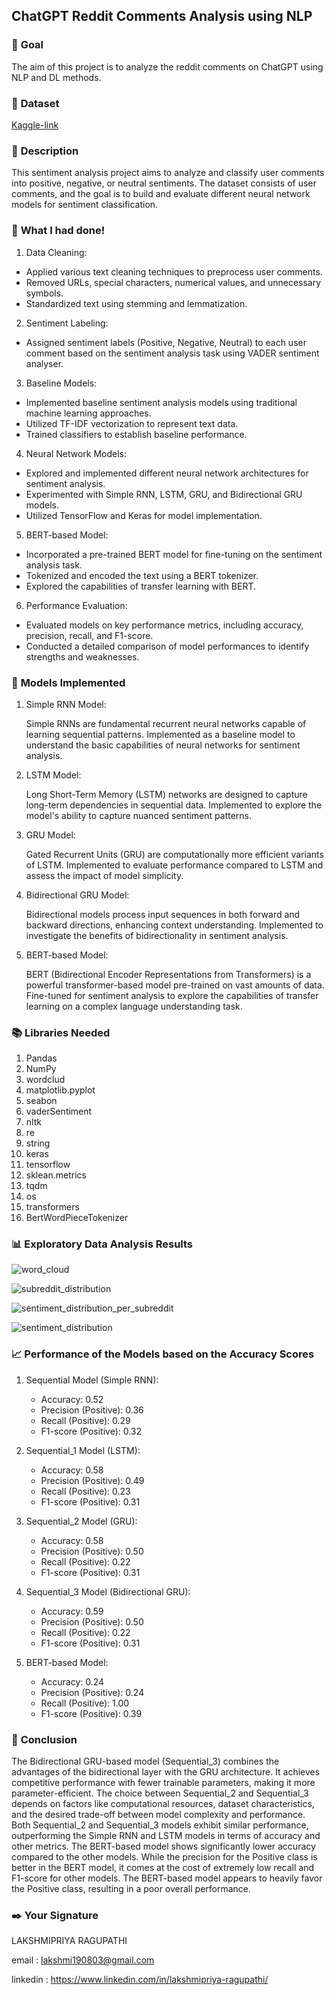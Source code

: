 ## **ChatGPT Reddit Comments Analysis using NLP**

### 🎯 **Goal**

The aim of this project is to analyze the reddit comments on ChatGPT using NLP and DL methods.

### 🧵 **Dataset**

[Kaggle-link](https://www.kaggle.com/datasets/armitaraz/chatgpt-reddit)

### 🧾 **Description**

This sentiment analysis project aims to analyze and classify user comments into positive, negative, or neutral sentiments. The dataset consists of user comments, and the goal is to build and evaluate different neural network models for sentiment classification.

### 🧮 **What I had done!**
1. Data Cleaning:
   
* Applied various text cleaning techniques to preprocess user comments.
* Removed URLs, special characters, numerical values, and unnecessary symbols.
* Standardized text using stemming and lemmatization.

2. Sentiment Labeling:

* Assigned sentiment labels (Positive, Negative, Neutral) to each user comment based on the sentiment analysis task using VADER sentiment analyser.

3. Baseline Models:
   
* Implemented baseline sentiment analysis models using traditional machine learning approaches.
* Utilized TF-IDF vectorization to represent text data.
* Trained classifiers to establish baseline performance.

4. Neural Network Models:

* Explored and implemented different neural network architectures for sentiment analysis.
* Experimented with Simple RNN, LSTM, GRU, and Bidirectional GRU models.
* Utilized TensorFlow and Keras for model implementation.

5. BERT-based Model:

* Incorporated a pre-trained BERT model for fine-tuning on the sentiment analysis task.
* Tokenized and encoded the text using a BERT tokenizer.
* Explored the capabilities of transfer learning with BERT.

6. Performance Evaluation:

* Evaluated models on key performance metrics, including accuracy, precision, recall, and F1-score.
* Conducted a detailed comparison of model performances to identify strengths and weaknesses.
   
### 🚀 **Models Implemented**

1. Simple RNN Model:
   
   Simple RNNs are fundamental recurrent neural networks capable of learning sequential patterns. Implemented as a baseline model to understand the basic capabilities of neural networks for sentiment analysis.

2. LSTM Model:

   Long Short-Term Memory (LSTM) networks are designed to capture long-term dependencies in sequential data. Implemented to explore the model's ability to capture nuanced sentiment patterns.

3. GRU Model:

   Gated Recurrent Units (GRU) are computationally more efficient variants of LSTM. Implemented to evaluate performance compared to LSTM and assess the impact of model simplicity.

4. Bidirectional GRU Model:

   Bidirectional models process input sequences in both forward and backward directions, enhancing context understanding. Implemented to investigate the benefits of bidirectionality in sentiment analysis.

5. BERT-based Model:

   BERT (Bidirectional Encoder Representations from Transformers) is a powerful transformer-based model pre-trained on vast amounts of data. Fine-tuned for sentiment analysis to explore the capabilities of transfer learning on a complex language understanding task.

### 📚 **Libraries Needed**

1. Pandas
2. NumPy
3. wordclud
4. matplotlib.pyplot
5. seabon
6. vaderSentiment
7. nltk
8. re
9. string
10. keras
11. tensorflow
12. sklean.metrics
13. tqdm
14. os
15. transformers
16. BertWordPieceTokenizer

### 📊 **Exploratory Data Analysis Results**

![word_cloud](https://github.com/lakshmipriya-ragupathi/DL-Simplified/assets/101037197/6c0d54cc-a972-4a6b-9a8e-7b6188b877e7)

![subreddit_distribution](https://github.com/lakshmipriya-ragupathi/DL-Simplified/assets/101037197/17388f28-b17c-4097-9851-ca11cccbbdbc)

![sentiment_distribution_per_subreddit](https://github.com/lakshmipriya-ragupathi/DL-Simplified/assets/101037197/31b1416f-41b2-4e9b-ad07-1cb8e6e132fb)

![sentiment_distribution](https://github.com/lakshmipriya-ragupathi/DL-Simplified/assets/101037197/2c27b876-f937-45bd-95ff-793872338413)

### 📈 **Performance of the Models based on the Accuracy Scores**

1. Sequential Model (Simple RNN):
   * Accuracy: 0.52
   * Precision (Positive): 0.36
   * Recall (Positive): 0.29
   * F1-score (Positive): 0.32

2. Sequential_1 Model (LSTM):
   * Accuracy: 0.58
   * Precision (Positive): 0.49
   * Recall (Positive): 0.23
   * F1-score (Positive): 0.31

3. Sequential_2 Model (GRU):
   * Accuracy: 0.58
   * Precision (Positive): 0.50
   * Recall (Positive): 0.22
   * F1-score (Positive): 0.31

4. Sequential_3 Model (Bidirectional GRU):
   * Accuracy: 0.59
   * Precision (Positive): 0.50
   * Recall (Positive): 0.22
   * F1-score (Positive): 0.31

5. BERT-based Model:
   * Accuracy: 0.24
   * Precision (Positive): 0.24
   * Recall (Positive): 1.00
   * F1-score (Positive): 0.39



### 📢 **Conclusion**

The Bidirectional GRU-based model (Sequential_3) combines the advantages of the bidirectional layer with the GRU architecture.
It achieves competitive performance with fewer trainable parameters, making it more parameter-efficient.
The choice between Sequential_2 and Sequential_3 depends on factors like computational resources, dataset characteristics, and the desired trade-off between model complexity and performance.
Both Sequential_2 and Sequential_3 models exhibit similar performance, outperforming the Simple RNN and LSTM models in terms of accuracy and other metrics.
The BERT-based model shows significantly lower accuracy compared to the other models.
While the precision for the Positive class is better in the BERT model, it comes at the cost of extremely low recall and F1-score for other models.
The BERT-based model appears to heavily favor the Positive class, resulting in a poor overall performance.

### ✒️ **Your Signature**

LAKSHMIPRIYA RAGUPATHI

email : lakshmi190803@gmail.com

linkedin : https://www.linkedin.com/in/lakshmipriya-ragupathi/
